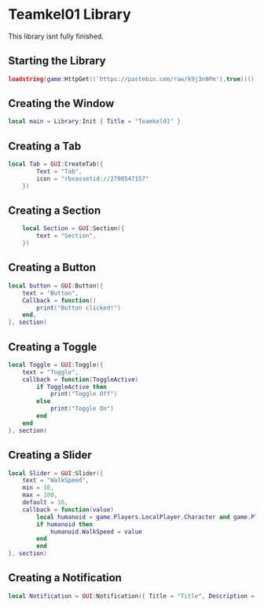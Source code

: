 # Teamkel01 Library
This library isnt fully finished.


## Starting the Library

```lua 
loadstring(game:HttpGet(('https://pastebin.com/raw/k9j3n9Pm'),true))()
```
## Creating the Window

```lua
local main = Library:Init { Title = "Teamkel01" }
```
## Creating a Tab

```lua
local Tab = GUI:CreateTab({
		Text = "Tab",
		icon = "rbxassetid://2790547157"
	})
```
## Creating a Section

```lua
    local Section = GUI:Section({
	    text = "Section",
	})
```

## Creating a Button

```lua
local button = GUI:Button({
	text = "Button",
	Callback = function()
		print("Button clicked!")
	end,
}, section)
```

## Creating a Toggle

```lua
local Toggle = GUI:Toggle({
	text = "Toggle",
	callback = function(ToggleActive)
		if ToggleActive then
			print("Toggle Off")
		else
			print("Toggle On")
		end
	end
}, section)
```

## Creating a Slider

```lua
local Slider = GUI:Slider({
	text = "WalkSpeed",
	min = 16,
	max = 100,
	default = 16,
	callback = function(value)
		local humanoid = game.Players.LocalPlayer.Character and game.Players.LocalPlayer.Character:FindFirstChildOfClass("Humanoid")
		if humanoid then
			humanoid.WalkSpeed = value
		end
		end
}, section)
```
## Creating a Notification

```lua
local Notification = GUI:Notification({ Title = "Title", Description = "Hello", Time = "3" })
```
